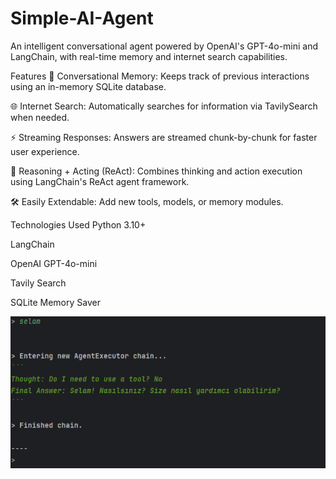 # Simple-AI-Agent
An intelligent conversational agent powered by OpenAI's GPT-4o-mini and LangChain, with real-time memory and internet search capabilities.

Features
💬 Conversational Memory: Keeps track of previous interactions using an in-memory SQLite database.

🌐 Internet Search: Automatically searches for information via TavilySearch when needed.

⚡ Streaming Responses: Answers are streamed chunk-by-chunk for faster user experience.

🧠 Reasoning + Acting (ReAct): Combines thinking and action execution using LangChain's ReAct agent framework.

🛠️ Easily Extendable: Add new tools, models, or memory modules.

Technologies Used
Python 3.10+

LangChain

OpenAI GPT-4o-mini

Tavily Search

SQLite Memory Saver

![Example](images/agent.png)

